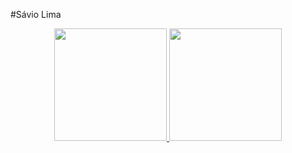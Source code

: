 #Sávio Lima 

<div align="center">
  <a href="https://github.com/rafaballerini">
  <img height="180em" src="https://https://github.com/saviolima3_icons=true&theme=dracula&include_all_commits=true&count_private=true"/>
  <img height="180em" src="https://github-readme-stats.vercel.app/api/top-langs/?username=rafaballerini&layout=compact&langs_count=7&theme=dracula"/>
</div>
